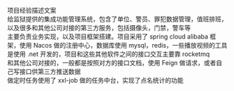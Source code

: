 项目经验描述文案  
给监狱提供的集成功能管理系统，包含了单位、警员、罪犯数据管理，值班排班，以及很多和其他公司对接的第三方服务，包括摄像头，门禁，警车等  
主要负责业务实现，以及项目框架搭建。项目采用了 spring cloud alibaba 框架，使用 Nacos 做的注册中心，数据库使用 mysql，redis，一些播放视频的工具是使用 .net 开发的，项目和这些其他软件之间的接口交互主要靠 rocketmq  
和其他公司对接的，一般都是按照对方的接口文档，使用 Feign 做请求，或者自己写接口供第三方推送数据  
做定时任务使用了 xxl-job 做的任务中台，实现了点名统计的功能  